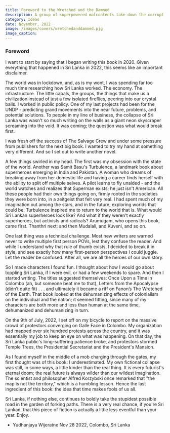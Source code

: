 ```yaml
---
title: Foreword to the Wretched and the Damned
description: A group of superpowered malcontents take down the corrupt, nepotistic government of Sri Lanka.
category: Ideas
date: November, 2022
image: /images/covers/wretchedanddamned.pjg
image_caption:
---
```



### Foreword

I want to start by saying that I began writing this book in 2020. Given everything that happened in Sri Lanka in 2022, this seems like an important disclaimer. 

The world was in lockdown, and, as is my wont, I was spending far too much time researching how Sri Lanka worked. The economy. The infrastructure. The little cabals, the groups, the things that make us a civilization instead of just a few isolated fireflies, peering into our crystal balls. 
I worked in public policy. One of my last projects had been for the UNDP - predicting grand movements into the near future, problems, and potential solutions. To people in my line of business, the collapse of Sri Lanka was wasn't so much writing on the walls as a giant neon skyscraper screaming into the void. It was coming; the question was what would break first. 

I was fresh off the success of The Salvage Crew and under some pressure from publishers for the next big book. I wanted to try my hand at something very different. And so I set out to write another novel.

A few things swirled in my head. The first was my obsession with the state of the world. Another was Samit Basu's Turbulence, a landmark book about superheroes emerging in India and Pakistan. A woman who dreams of breaking away from her domestic life and having a career finds herself with the ability to split off multiple selves.  A pilot learns to fly unaided - and the world watches and realizes that Superman exists; he just isn't American. All these people had their own things going on, firmly rooted in the societies they were born into, in a zeitgeist that felt very real. I had spent much of my imagination out among the stars, and in the future, exploring worlds that could be: Turbulence inspired me to return to the world that is. What would Sri Lankan superheroes look like? And what if they weren't exactly superheroes, but activists and radicals? Arumugam, who opens this book, came first. Thanthri next; and then Mudalali, and Kuveni, and so on. 

One last thing was a technical challenge. Most new writers are warned never to write multiple first person POVs, lest they confuse the reader. And while I understand why that rule of thumb exists, I decided to break it in style, and see exactly how many first-person perspectives I could juggle. Let the reader be confused. After all, we are all the heroes of our own story. 

So I made characters I found fun. I thought about how I would go about toppling Sri Lanka, if I were evil, or had a few weekends to spare. And then I started writing. The titles suggested themselves: Once Upon a Time in Colombo (ah, but someone beat me to that), Letters from the Apocalypse (didn’t quite fit) . . . and ultimately it became a riff on Fanon’s The Wretched of the Earth. That book looked at the dehumanizing effects of colonialism on the individual and the nation; it seemed fitting, since many of my characters are both more and less than human at the same time, dehumanized and dehumanizing in turn. 

On the 9th of July, 2022, I set off on my bicycle to report on the massive crowd of protestors converging on Galle Face in Colombo. My organization had mapped over six hundred protests across the country, and it was essentially my job to keep an eye on what was happening. On that day, the Sri Lanka public's long-suffering patience broke, and protestors stormed Temple Trees, the Presidential Secretariat and the President's Mansion. 

As I found myself in the middle of a mob charging through the gates, my first thought was of this book: I underestimated. My own fictional collapse was still, in some ways, a little kinder than the real thing. It is every futurist's eternal doom; the real future is always wilder than our wildest imagination. The scientist and philosopher Alfred Korzybski once remarked that "the map is not the territory," which is a humbling lesson. Hence the last ingredient of this book: the idea that time makes fools of us all. 

Sri Lanka, if nothing else, continues to boldly take the stupidest possible road in the garden of forking paths. There is a very real chance, if you're Sri Lankan, that this piece of fiction is actually a little less eventful than your year. 
Enjoy. 

- Yudhanjaya Wijeratne
Nov 28 2022, Colombo, Sri Lanka
